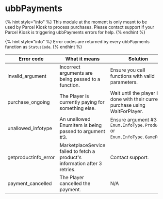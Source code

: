 # ubbPayments

{% hint style="info" %}
This module at the moment is only meant to be used by Parcel Kiosk to process purchases. Please contact support if your Parcel Kiosk is triggering ubbPayments errors for help.
{% endhint %}

{% hint style="info" %}
Error codes are returned by every ubbPayments function as `StatusCode`.
{% endhint %}

| Error code            | What it means                                                               | Solution                                                                       |
| --------------------- | --------------------------------------------------------------------------- | ------------------------------------------------------------------------------ |
| invalid\_argument     | Incorrect arguments are being passed to a function.                         | Ensure you call functions with valid parameters.                               |
| purchase\_ongoing     | The Player is currently paying for something else.                          | Wait until the player is done with their current purchase using WaitForPlayer. |
| unallowed\_infotype   | An unallowed EnumItem is being passed to argument #3.                       | Ensure argument #3 is `Enum.InfoType.Product` or `Enum.InfoType.GamePass`.     |
| getproductinfo\_error | MarketplaceService failed to fetch a product's information after 3 retries. | Contact support.                                                               |
| payment\_cancelled    | The Player cancelled the payment.                                           | N/A                                                                            |

